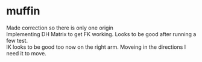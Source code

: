 # muffin

Made correction so there is only one origin  
Implementing DH Matrix to get FK working. Looks to be good after running a few test.  
IK looks to be good too now on the right arm. Moveing in the directions I need it to move.  

